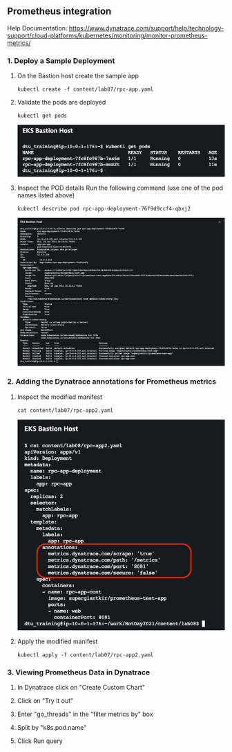 ## Prometheus integration

Help Documentation: https://www.dynatrace.com/support/help/technology-support/cloud-platforms/kubernetes/monitoring/monitor-prometheus-metrics/

### 1. Deploy a Sample Deployment

1. On the Bastion host create the sample app
   ```
   kubectl create -f content/lab07/rpc-app.yaml
   ```

2. Validate the pods are deployed
   ```
   kubectl get pods
   ```
   ![PODS](../../assets/images/rpcapppods.png)

3. Inspect the POD details
   Run the following command (use one of the pod names listed above)

   ```
   kubectl describe pod rpc-app-deployment-76f9d9ccf4-qbxj2
   ```   
   ![PODS](../../assets/images/rpcappdsc.png)

### 2. Adding the Dynatrace annotations for Prometheus metrics

1. Inspect the modified manifest
   ```
   cat content/lab07/rpc-app2.yaml
   ```
   ![PODS](../../assets/images/rpcappmod.png)


2. Apply the modified manifest
   ```
   kubectl apply -f content/lab07/rpc-app2.yaml
   ```

### 3. Viewing Prometheus Data in Dynatrace   

1. In Dynatrace click on "Create Custom Chart"

2. Click on "Try it out"

3. Enter "go_threads" in the "filter metrics by" box

4. Split by "k8s.pod.name"

5. Click Run query
